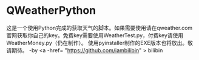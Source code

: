 # QWeatherPython
这是一个使用Python完成的获取天气的脚本。如果需要使用请在qweather.com官网获取你自己的key。免费key需要使用WeatherTest.py，付费key请使用WeatherMoney.py（仍在制作）。
使用pyinstaller制作的EXE版本也将放出。敬请期待。
-by <a -href= "https://github.com/iambilibin" >
 bilibin</a>
